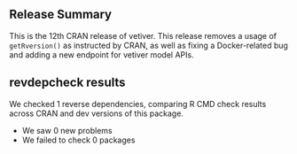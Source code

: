 ## Release Summary

This is the 12th CRAN release of vetiver. This release removes a usage of `getRversion()` as instructed by CRAN, as well as fixing a Docker-related bug and adding a new endpoint for vetiver model APIs.

## revdepcheck results

We checked 1 reverse dependencies, comparing R CMD check results across CRAN and dev versions of this package.

 * We saw 0 new problems
 * We failed to check 0 packages
